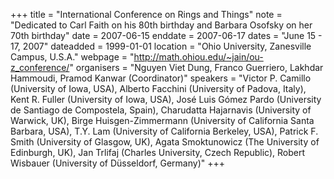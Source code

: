 +++
title = "International Conference on Rings and Things"
note = "Dedicated to Carl Faith on his 80th birthday and Barbara Osofsky on her 70th birthday"
date = 2007-06-15
enddate = 2007-06-17
dates = "June 15 - 17, 2007"
dateadded = 1999-01-01
location = "Ohio University, Zanesville Campus, U.S.A."
webpage = "http://math.ohiou.edu/~jain/ou-z_conference/"
organisers = "Nguyen Viet Dung, Franco Guerriero, Lakhdar Hammoudi, Pramod Kanwar (Coordinator)"
speakers = "Victor P. Camillo (University of Iowa, USA), Alberto Facchini (University of Padova, Italy), Kent R. Fuller (University of Iowa, USA), José Luis Gómez Pardo (University de Santiago de Compostela, Spain), Charudatta Hajarnavis (University of Warwick, UK), Birge Huisgen-Zimmermann (University of California Santa Barbara, USA), T.Y. Lam (University of California Berkeley, USA), Patrick F. Smith (University of Glasgow, UK), Agata Smoktunowicz (The University of Edinburgh, UK), Jan Trlifaj (Charles University, Czech Republic), Robert Wisbauer (University of Düsseldorf, Germany)"
+++
